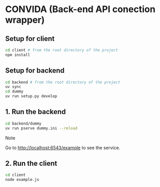 # CONVIDA (Back-end API conection wrapper)

## Setup for client

```bash
cd client # from the root directory of the project
npm install
```


## Setup for backend

```bash
cd backend # from the root directory of the project
uv sync
cd dummy
uv run setup.py develop
```

## 1. Run the backend

```bash
cd backend/dummy
uv run pserve dummy.ini --reload
```

>[!NOTE]
> Go to [http://localhost:6543/example](http://localhost:6543/example) to see the service.

## 2. Run the client

```bash
cd client
node example.js
```